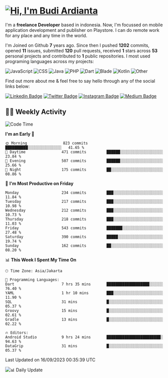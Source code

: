 # [![Hi, I'm Budi Ardianta](https://readme-typing-svg.herokuapp.com?size=24&vCenter=true&lines=%F0%9F%91%8B+Hi%2C+I'm+Budi+Ardianta+;%F0%9F%92%BB+Android+And+Web+Developer+)](https://git.io/typing-svg)

I'm a **freelance Developer** based in indonesia. Now, I'm focussed on mobile application development and publisher on Playstore. I can do remote work for any place and any time in the world.

I'm Joined on Github **7** years ago. Since then I pushed **1202** commits, opened **11** issues, submitted **120** pull requests, received **1** stars across **53** personal projects and contributed to **1** public repositories.
I most used programing languages across my projects:

![JavaScript](https://img.shields.io/badge/-JavaScript-%23f1e05a?style=flat&logo=JavaScript&logoColor=white)
![CSS](https://img.shields.io/badge/-CSS-%23563d7c?style=flat&logo=CSS&logoColor=white)
![Java](https://img.shields.io/badge/-Java-%23b07219?style=flat&logo=Java&logoColor=white)
![PHP](https://img.shields.io/badge/-PHP-%234F5D95?style=flat&logo=PHP&logoColor=white)
![Dart](https://img.shields.io/badge/-Dart-%2300B4AB?style=flat&logo=Dart&logoColor=white)
![Blade](https://img.shields.io/badge/-Blade-%23f7523f?style=flat&logo=Blade&logoColor=white)
![Kotlin](https://img.shields.io/badge/-Kotlin-%23A97BFF?style=flat&logo=Kotlin&logoColor=white)
![Other](https://img.shields.io/badge/-Other-%23ededed?style=flat&logo=Other&logoColor=white)

Find out more about me & feel free to say hello through any of the social links below:

[![Linkedin Badge](https://img.shields.io/badge/-budiardianata-blue?style=flat&logo=Linkedin&logoColor=white&link=https://www.linkedin.com/in/budiardianata/)](https://www.linkedin.com/in/budiardianata/)
[![Twitter Badge](https://img.shields.io/badge/-budiardianata-%231DA1F2.svg?style=flat&logo=twitter&logoColor=white&link=https://www.twitter.com/budiardianata)](https://www.linkedin.com/in/budiardianata/)
[![Instagram Badge](https://img.shields.io/badge/-budiardianata-purple?style=flat&logo=instagram&logoColor=white&link=https://instagram.com/budiardianata/)](https://instagram.com/budiardianata)
[![Medium Badge](https://img.shields.io/badge/-@budiardianata-%2312100E.svg?style=flat&logo=Medium&logoColor=white&link=https://medium.com/@budiardianata/)](https://medium.com/@budiardianata)

## 👨‍💻 Weekly Activity
<!--START_SECTION:waka-->
![Code Time](http://img.shields.io/badge/Code%20Time-2%2C156%20hrs%2025%20mins-blue)

**I'm an Early 🐤** 

```text
🌞 Morning                823 commits         ██████████░░░░░░░░░░░░░░░   41.65 % 
🌆 Daytime                471 commits         ██████░░░░░░░░░░░░░░░░░░░   23.84 % 
🌃 Evening                507 commits         ██████░░░░░░░░░░░░░░░░░░░   25.66 % 
🌙 Night                  175 commits         ██░░░░░░░░░░░░░░░░░░░░░░░   08.86 % 
```
📅 **I'm Most Productive on Friday** 

```text
Monday                   234 commits         ███░░░░░░░░░░░░░░░░░░░░░░   11.84 % 
Tuesday                  217 commits         ███░░░░░░░░░░░░░░░░░░░░░░   10.98 % 
Wednesday                212 commits         ███░░░░░░░░░░░░░░░░░░░░░░   10.73 % 
Thursday                 218 commits         ███░░░░░░░░░░░░░░░░░░░░░░   11.03 % 
Friday                   543 commits         ███████░░░░░░░░░░░░░░░░░░   27.48 % 
Saturday                 390 commits         █████░░░░░░░░░░░░░░░░░░░░   19.74 % 
Sunday                   162 commits         ██░░░░░░░░░░░░░░░░░░░░░░░   08.20 % 
```


📊 **This Week I Spent My Time On** 

```text
🕑︎ Time Zone: Asia/Jakarta

💬 Programming Languages: 
Dart                     7 hrs 35 mins       ███████████████████░░░░░░   76.40 % 
YAML                     1 hr 10 mins        ███░░░░░░░░░░░░░░░░░░░░░░   11.90 % 
SQL                      31 mins             █░░░░░░░░░░░░░░░░░░░░░░░░   05.37 % 
Groovy                   15 mins             █░░░░░░░░░░░░░░░░░░░░░░░░   02.61 % 
Gradle                   13 mins             █░░░░░░░░░░░░░░░░░░░░░░░░   02.22 % 

🔥 Editors: 
Android Studio           9 hrs 24 mins       ████████████████████████░   94.63 % 
DataGrip                 31 mins             █░░░░░░░░░░░░░░░░░░░░░░░░   05.37 % 
```


 Last Updated on 16/09/2023 00:35:39 UTC
<!--END_SECTION:waka-->

![📊 Daily Update](https://github.com/budiardianata/budiardianata/actions/workflows/update-activity.yml/badge.svg)
